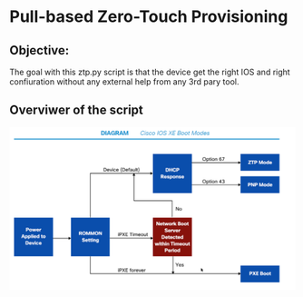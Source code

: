 # Pull-based Zero-Touch Provisioning

## Objective:
The goal with this ztp.py script is that the device get the right IOS and right confiuration without any external help from any 3rd pary tool. 


## Overviwer of the script


![pull-based-flow](https://github.com/LetMeGoogleIt4You/CiscoZeroTouch/blob/main/Picure/Cisco%20XE%20boot%20modes.png)
